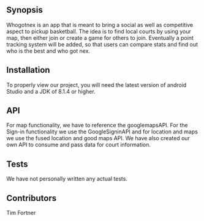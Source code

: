 ## Synopsis
Whogotnex is an app that is meant to bring a social as well as competitive 
aspect to pickup basketball. The idea is to find local courts by using your map,
then either join or create a game for others to join. Eventually a point 
tracking system will be added, so that users can compare stats and find out who
is the best and who got nex.

## Installation
To properly view our project, you will need the latest version of android Studio
and a JDK of 8.1.4 or higher.

## API
For map functionality, we have to reference the googlemapsAPI. For the Sign-in functionality we use the GoogleSigninAPI
and for location and maps we use the fused location and good maps API. We have also created our own API to consume and pass data for
court information.

## Tests
We have not personally written any actual tests.

## Contributors
Tim Fortner

